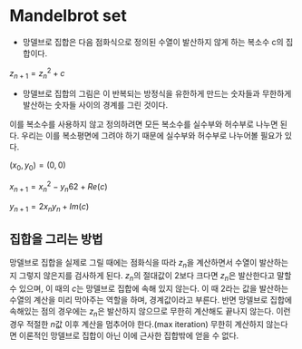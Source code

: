 # Mandelbrot set
- 망델브로 집합은 다음 점화식으로 정의된 수열이 발산하지 않게 하는 복소수 c의 집합이다.

$z_{n+1}=z_{n}^{2}+c$

- 망델브로 집합의 그림은 이 반복되는 방정식을 유한하게 만드는 숫자들과 무한하게 발산하는 숫자들 사이의 경계를 그린 것이다.

이를 복소수를 사용하지 않고 정의하려면 모든 복소수를 실수부와 허수부로 나누면 된다.
우리는 이를 복소평면에 그려야 하기 때문에 실수부와 허수부로 나누어볼 필요가 있다.

$(x_0,y_0)=(0,0)$

$x_{n+1}=x_n ^2 - y_n 62 + Re(c)$

$y_{n+1}=2x_n y_n + Im(c)$

## 집합을 그리는 방법
망델브로 집합을 실제로 그릴 때에는 점화식을 따라 $z_n$을 계산하면서 수열이 발산하는지 그렇지 않은지를 검사하게 된다. $z_n$의 절대값이 2보다 크다면 $z_n$은 발산한다고 말할 수 있으며, 이 때의 $c$는 망델브로 집합에 속해 있지 않는다. 이 때 $2$라는 값을 발산하는 수열의 계산을 미리 막아주는 역할을 하며, 경계값이라고 부른다. 반면 망델브로 집합에 속해있는 점의 경우에는 $z_n$은 발산하지 않으므로 무한히 계산해도 끝나지 않는다. 이런 경우 적절한 $n$값 이후 계산을 멈추어야 한다.(max iteration) 무한히 계산하지 않는다면 이론적인 망델브로 집합이 아닌 이에 근사한 집합밖에 얻을 수 없다.
